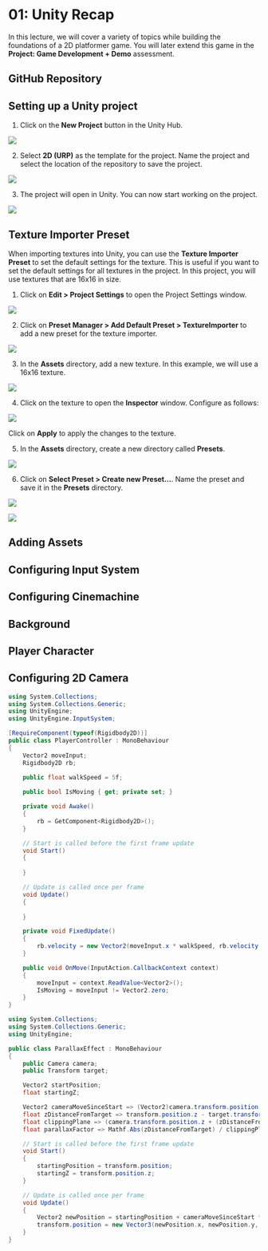 # 01: Unity Recap

In this lecture, we will cover a variety of topics while building the foundations of a 2D platformer game. You will later extend this game in the **Project: Game Development + Demo** assessment.

## GitHub Repository

## Setting up a Unity project

1. Click on the **New Project** button in the Unity Hub.

![](../resources/img/01/01-setting-up-a-unity-project/01.png)

2. Select **2D (URP)** as the template for the project. Name the project and select the location of the repository to save the project.

![](../resources/img/01/01-setting-up-a-unity-project/02.png)

3. The project will open in Unity. You can now start working on the project.

![](../resources/img/01/01-setting-up-a-unity-project/03.png)

## Texture Importer Preset

When importing textures into Unity, you can use the **Texture Importer Preset** to set the default settings for the texture. This is useful if you want to set the default settings for all textures in the project. In this project, you will use textures that are 16x16 in size.

1. Click on **Edit > Project Settings** to open the Project Settings window.

![](../resources/img/01/02-texture-importer-preset/01.png)

2. Click on **Preset Manager > Add Default Preset > TextureImporter** to add a new preset for the texture importer.

![](../resources/img/01/02-texture-importer-preset/02.png)

3. In the **Assets** directory, add a new texture. In this example, we will use a 16x16 texture.

![](../resources/img/01/02-texture-importer-preset/03.png)

4. Click on the texture to open the **Inspector** window. Configure as follows:

![](../resources/img/01/02-texture-importer-preset/04.png)

Click on **Apply** to apply the changes to the texture.

5. In the **Assets** directory, create a new directory called **Presets**.

![](../resources/img/01/02-texture-importer-preset/05.png)

6. Click on **Select Preset > Create new Preset...**. Name the preset and save it in the **Presets** directory.

![](../resources/img/01/02-texture-importer-preset/06.png)

![](../resources/img/01/02-texture-importer-preset/07.png)

## Adding Assets

## Configuring Input System

## Configuring Cinemachine

## Background

## Player Character

## Configuring 2D Camera

```cs
using System.Collections;
using System.Collections.Generic;
using UnityEngine;
using UnityEngine.InputSystem;

[RequireComponent(typeof(Rigidbody2D))]
public class PlayerController : MonoBehaviour
{
    Vector2 moveInput;
    Rigidbody2D rb;

    public float walkSpeed = 5f;
    
    public bool IsMoving { get; private set; }

    private void Awake()
    {
        rb = GetComponent<Rigidbody2D>();
    }

    // Start is called before the first frame update
    void Start()
    {
        
    }

    // Update is called once per frame
    void Update()
    {
        
    }

    private void FixedUpdate() 
    {
        rb.velocity = new Vector2(moveInput.x * walkSpeed, rb.velocity.y);
    }

    public void OnMove(InputAction.CallbackContext context)
    {
        moveInput = context.ReadValue<Vector2>();
        IsMoving = moveInput != Vector2.zero;
    } 
}
```

```cs
using System.Collections;
using System.Collections.Generic;
using UnityEngine;

public class ParallaxEffect : MonoBehaviour
{
    public Camera camera;
    public Transform target;

    Vector2 startPosition;
    float startingZ;

    Vector2 cameraMoveSinceStart => (Vector2)camera.transform.position - startPosition;
    float zDistanceFromTarget => transform.position.z - target.transform.position.z;
    float clippingPlane => (camera.transform.position.z + (zDistanceFromTarget > 0 ? camera.farClipPlane : camera.nearClipPlane));
    float parallaxFactor => Mathf.Abs(zDistanceFromTarget) / clippingPlane;

    // Start is called before the first frame update
    void Start()
    {
        startingPosition = transform.position;
        startingZ = transform.position.z;
    }

    // Update is called once per frame
    void Update()
    {
        Vector2 newPosition = startingPosition + cameraMoveSinceStart * parallaxFactor;
        transform.position = new Vector3(newPosition.x, newPosition.y, startingZ);
    }
}
```